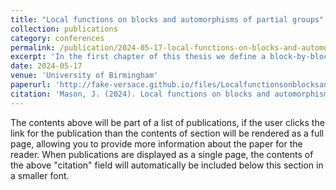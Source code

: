 ```yaml
---
title: "Local functions on blocks and automorphisms of partial groups"
collection: publications
category: conferences
permalink: /publication/2024-05-17-local-functions-on-blocks-and-automorphisms-of-partial-groups
excerpt: 'In the first chapter of this thesis we define a block-by-block version of Isaacs and Navarro's chain local condition and then prove that the Alperin--McKay conjecture is equivalent to a certain function on groups having this property. We then go on to prove several other block-by-block versions of results from Isaacs and Navarro's paper. The second part concerns automorphisms of partial groups, specifically which groups can arise as automorphisms of different types of partial group. We show that for any finite group one can construct a finite partial group that has this finite group as an automorphism group. We also prove an analogous result for groups and objective partial groups as well as a partial result for finite groups and finite objective partial groups. Lastly we show that there are no automorphism groups of localities that do not arise as automorphism groups of groups, a rephrasing of the same result for fusion systems. This thesis is split into two entirely self-contained chapters.'
date: 2024-05-17
venue: 'University of Birmingham'
paperurl: 'http://fake-versace.github.io/files/Localfunctionsonblocksandautomorphismsofpartialgroups.pdf'
citation: 'Mason, J. (2024). Local functions on blocks and automorphisms of partial groups.'
---
```

The contents above will be part of a list of publications, if the user clicks the link for the publication than the contents of section will be rendered as a full page, allowing you to provide more information about the paper for the reader. When publications are displayed as a single page, the contents of the above "citation" field will automatically be included below this section in a smaller font.
